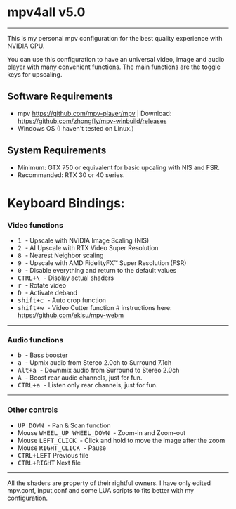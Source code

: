 # mpv4all v5.0
______________________________________________________

This is my personal mpv configuration for the best quality experience with NVIDIA GPU.

You can use this configuration to have an universal video, image and audio player with many convenient functions.
The main functions are the toggle keys for upscaling.

## Software Requirements
- mpv https://github.com/mpv-player/mpv | Download: https://github.com/zhongfly/mpv-winbuild/releases
- Windows OS (I haven't tested on Linux.)

## System Requirements
- Minimum: GTX 750 or equivalent for basic upcaling with NIS and FSR.
- Recommanded: RTX 30 or 40 series.

# Keyboard Bindings:

### Video functions

- <kbd> 1 </kbd> - Upscale with NVIDIA Image Scaling (NIS)
- <kbd> 2 </kbd> - AI Upscale with RTX Video Super Resolution
- <kbd> 8 </kbd> - Nearest Neighbor scaling
- <kbd> 9 </kbd> - Upscale with AMD FidelityFX™ Super Resolution (FSR)
- <kbd> 0 </kbd> - Disable everything and return to the default values
- <kbd> CTRL+\ </kbd> - Display actual shaders
- <kbd> r </kbd> - Rotate video
- <kbd> D </kbd> - Activate deband
- <kbd> shift+c </kbd> - Auto crop function
- <kbd> shift+w </kbd> - Video Cutter function # instructions here: https://github.com/ekisu/mpv-webm
______________________________________________________

### Audio functions

- <kbd> b </kbd> - Bass booster
- <kbd> a </kbd> - Upmix audio from Stereo 2.0ch to Surround 7.1ch
- <kbd> Alt+a </kbd> - Downmix audio from Surround to Stereo 2.0ch
- <kbd> A </kbd> - Boost rear audio channels, just for fun.
- <kbd> CTRL+a </kbd> - Listen only rear channels, just for fun.
______________________________________________________

### Other controls

- <kbd> UP </kbd> <kbd> DOWN </kbd> - Pan & Scan function
- Mouse <kbd> WHEEL_UP </kbd> <kbd> WHEEL_DOWN </kbd> - Zoom-in and Zoom-out
- Mouse <kbd> LEFT_CLICK </kbd> - Click and hold to move the image after the zoom
- Mouse <kbd> RIGHT_CLICK </kbd> - Pause
- <kbd>CTRL+LEFT</kbd> Previous file
- <kbd>CTRL+RIGHT</kbd> Next file

______________________________________________________


All the shaders are property of their rightful owners. I have only edited mpv.conf, input.conf and some LUA scripts to fits better with my configuration.
